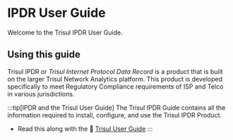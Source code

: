 # IPDR User Guide


Welcome to the Trisul IPDR User Guide.

## Using this guide

Trisul IPDR or *Trisul Internet Protocol Data Record* is a product that is built on the larger Trisul Network Analytics platform.  This product is developed specifically to meet Regulatory Compliance requirements of ISP and Telco in various jurisdictions. 


:::tip[IPDR and the Trisul User Guide]
The Trisul IPDR Guide contains all the information required to install, configure, and use the Trisul IPDR Product. 

- Read this along with the :memo: [Trisul User Guide](/docs/ug)
:::








